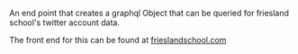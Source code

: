 An end point that creates a graphql Object that can be queried for friesland school's twitter account data.

The front end for this can be found at [frieslandschool.com](https://www.frieslandschool.com/)
